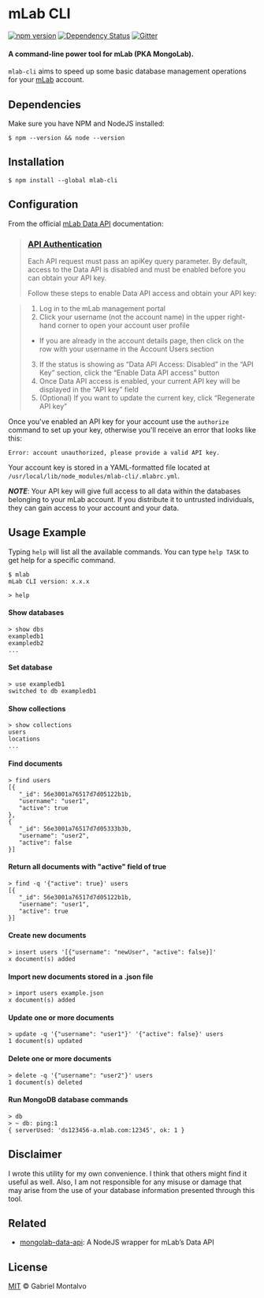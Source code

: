 # mLab CLI
[![npm version](https://img.shields.io/npm/v/mlab-cli.svg?style=flat)](https://www.npmjs.com/package/mlab-cli)
[![Dependency Status](https://david-dm.org/gmontalvoriv/mlab-cli.svg)](https://www.npmjs.com/package/mlab-cli) [![Gitter](https://badges.gitter.im/gmontalvoriv/mlab-cli.svg)](https://gitter.im/gmontalvoriv/mlab-cli?utm_source=badge&utm_medium=badge&utm_campaign=pr-badge)

#### A command-line power tool for mLab (PKA MongoLab).

```mlab-cli``` aims to speed up some basic database management operations for your [mLab](https://mlab.com/) account.

## Dependencies

Make sure you have NPM and NodeJS installed:

```
$ npm --version && node --version
```

## Installation

```
$ npm install --global mlab-cli
```

## Configuration

From the official [mLab Data API](http://docs.mlab.com/data-api/) documentation:

> ### [API Authentication](http://docs.mlab.com/data-api/#authentication)
>
> Each API request must pass an apiKey query parameter. By default, access to the Data API is disabled and must be enabled before you can obtain your API key.
>
>Follow these steps to enable Data API access and obtain your API key:

> 1. Log in to the mLab management portal
> 2. Click your username (not the account name) in the upper right-hand corner to open your account user profile
>   - If you are already in the account details page, then click on the row with your username in the Account Users section
> 3. If the status is showing as “Data API Access: Disabled” in the “API Key” section, click the “Enable Data API access” button
> 4. Once Data API access is enabled, your current API key will be displayed in the “API key” field 
> 5. (Optional) If you want to update the current key, click “Regenerate API key”

Once you've enabled an API key for your account use the ```authorize``` command to set up your key, otherwise you'll receive an error that looks like this:
 
 ```
 Error: account unauthorized, please provide a valid API key.
 ```
 
 Your account key is stored in a YAML-formatted file located at ```/usr/local/lib/node_modules/mlab-cli/.mlabrc.yml```.
 
 ***NOTE***: Your API key will give full access to all data within the databases belonging to your mLab account. If you distribute it to untrusted individuals, they can gain access to your account and your data.
 
## Usage Example

Typing ```help``` will list all the available commands. You can type ```help TASK``` to get help for a specific command.

```
$ mlab
mLab CLI version: x.x.x

> help
```

#### Show databases
```
> show dbs
exampledb1
exampledb2
...
```

#### Set database
```
> use exampledb1
switched to db exampledb1
```

#### Show collections
```
> show collections
users
locations
...
```

#### Find documents
```
> find users
[{
   "_id": 56e3001a76517d7d05122b1b,
   "username": "user1",
   "active": true
}, 
{
   "_id": 56e3001a76517d7d05333b3b,
   "username": "user2",
   "active": false
}]
```

#### Return all documents with "active" field of true
```
> find -q '{"active": true}' users
[{
   "_id": 56e3001a76517d7d05122b1b,
   "username": "user1",
   "active": true
}]
```

#### Create new documents
```
> insert users '[{"username": "newUser", "active": false}]'
x document(s) added
```

#### Import new documents stored in a .json file
```
> import users example.json
x document(s) added
```

#### Update one or more documents
```
> update -q '{"username": "user1"}' '{"active": false}' users
1 document(s) updated
```

#### Delete one or more documents
```
> delete -q '{"username": "user2"}' users
1 document(s) deleted
```

#### Run MongoDB database commands
```
> db
> ~ db: ping:1
{ serverUsed: 'ds123456-a.mlab.com:12345', ok: 1 }
```

## Disclaimer

I wrote this utility for my own convenience. I think that others might find it useful as well. Also, I am not responsible for any misuse or damage that may arise from the use of your database information presented through this tool.

## Related

- [mongolab-data-api](https://github.com/gmontalvoriv/mongolab-data-api): A NodeJS wrapper for mLab’s Data API

## License

[MIT](https://github.com/gmontalvoriv/mlab-cli/blob/master/LICENSE) © Gabriel Montalvo
